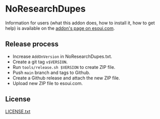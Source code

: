 # NoResearchDupes

Information for users (what this addon does, how to install it, how to get help)
is available on the [addon's page on esoui.com][esoui].

## Release process

* Increase `AddOnVersion` in NoResearchDupes.txt.
* Create a git tag `v$VERSION`.
* Run `tools/release.sh $VERSION` to create ZIP file.
* Push `main` branch and tags to Github.
* Create a Github release and attach the new ZIP file.
* Upload new ZIP file to esoui.com.

## License

[LICENSE.txt](LICENSE.txt)


[esoui]: https://www.esoui.com/downloads/info2964-NoResearchDupes.html
